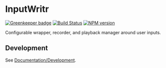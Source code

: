 <!-- {{Top}} -->
# InputWritr

[![Greenkeeper badge](https://badges.greenkeeper.io/FullScreenShenanigans/InputWritr.svg)](https://greenkeeper.io/)
[![Build Status](https://travis-ci.org/FullScreenShenanigans/InputWritr.svg?branch=master)](https://travis-ci.org/FullScreenShenanigans/InputWritr)
[![NPM version](https://badge.fury.io/js/inputwritr.svg)](http://badge.fury.io/js/inputwritr)

Configurable wrapper, recorder, and playback manager around user inputs.
<!-- {{/Top}} -->

<!-- {{Development}} -->
## Development

See [Documentation/Development](https://github.com/FullScreenShenanigans/Documentation).


<!-- {{/Development}} -->
